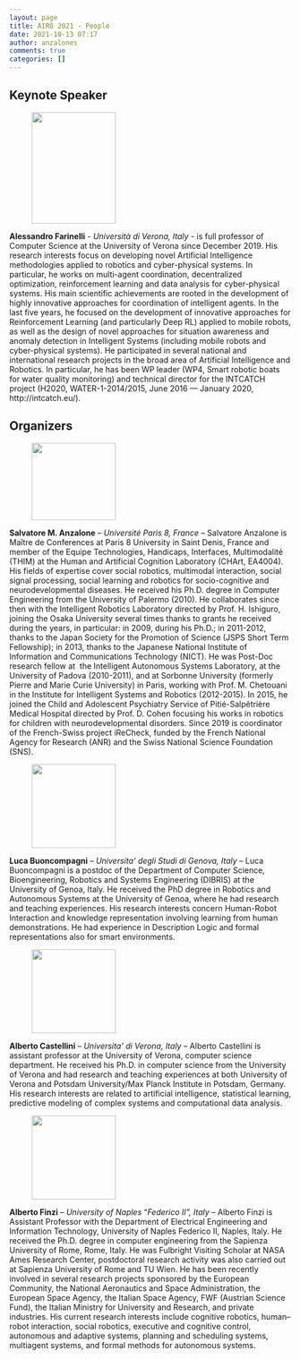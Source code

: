 ```yaml
---
layout: page
title: AIRO 2021 - People
date: 2021-10-13 07:17
author: anzalones
comments: true
categories: []
---
```

<!-- wp:heading -->
<h2>Keynote Speaker</h2>
<!-- /wp:heading -->

<!-- wp:image {"id":270,"align":"left","width":150,"height":199} -->
<div class="wp-block-image"><figure class="alignleft is-resized"><img src="https://airoaixia.wordpress.com/wp-content/uploads/2023/08/84a73-portrait_farinelli_alessandro.png" alt="" class="wp-image-270" width="150" height="199" /></figure></div>
<!-- /wp:image -->

<!-- wp:paragraph -->
<p><strong>Alessandro Farinelli</strong> - <em>Università di Verona, Italy</em> -  is full professor of Computer Science at the University of Verona since December 2019. His research interests focus on developing novel Artificial Intelligence methodologies applied to robotics and cyber-physical systems. In particular, he works on multi-agent coordination, decentralized optimization, reinforcement learning and data analysis for cyber-physical systems. His main scientific achievements are rooted in the development of highly innovative approaches for coordination of intelligent agents. In the last five years, he focused on the development of innovative approaches for Reinforcement Learning (and particularly Deep RL) applied to mobile robots, as well as the design of novel approaches for situation awareness and anomaly detection in Intelligent Systems (including mobile robots and cyber-physical systems). He participated in several national and international research projects in the broad area of Artificial Intelligence and Robotics. In particular, he has been WP leader (WP4, Smart robotic boats for water quality monitoring) and technical director for the INTCATCH project (H2020, WATER-1-2014/2015, June 2016 — January 2020, http://intcatch.eu/).</p>
<!-- /wp:paragraph -->

<!-- wp:heading -->
<h2>Organizers</h2>
<!-- /wp:heading -->

<!-- wp:image {"id":96,"align":"left","width":150,"height":138} -->
<div class="wp-block-image"><figure class="alignleft is-resized"><img src="https://airoaixia.wordpress.com/wp-content/uploads/2023/08/3392e-portrait_salvatore_anzalone.jpg" alt="" class="wp-image-96" width="150" height="138" /></figure></div>
<!-- /wp:image -->

<!-- wp:paragraph -->
<p><strong>Salvatore M. Anzalone</strong> – <em>Université Paris 8, France</em> –  Salvatore Anzalone is Maître de Conferences at Paris 8 University in Saint Denis, France and member of the Equipe Technologies, Handicaps, Interfaces, Multimodalité (THIM) at the Human and Artificial Cognition Laboratory (CHArt, EA4004). His fields of expertise cover social robotics, multimodal interaction, social signal processing, social learning and robotics for socio-cognitive and neurodevelopmental diseases. He received his Ph.D. degree in Computer Engineering from the University of Palermo (2010). He collaborates since then with the Intelligent Robotics Laboratory directed by Prof. H. Ishiguro, joining the Osaka University several times thanks to grants he received during the years, in particular: in 2009, during his Ph.D.; in 2011-2012, thanks to the Japan Society for the Promotion of Science (JSPS Short Term Fellowship); in 2013, thanks to the Japanese National Institute of Information and Communications Technology (NICT). He was Post-Doc research fellow at&nbsp; the Intelligent Autonomous Systems Laboratory, at the University of Padova (2010-2011), and at Sorbonne University (formerly Pierre and Marie Curie University) in Paris, working with Prof. M. Chetouani in the Institute for Intelligent Systems and Robotics (2012-2015). In 2015, he joined the Child and Adolescent Psychiatry Service of Pitié-Salpêtrière Medical Hospital directed by Prof. D. Cohen focusing his works in robotics for children with neurodevelopmental disorders. Since 2019 is coordinator of the French-Swiss project iReCheck, funded by the French National Agency for Research (ANR) and the Swiss National Science Foundation (SNS).  </p>
<!-- /wp:paragraph -->

<!-- wp:image {"id":95,"align":"left","width":150,"height":150} -->
<div class="wp-block-image"><figure class="alignleft is-resized"><img src="https://airoaixia.wordpress.com/wp-content/uploads/2023/08/925df-portrait_luca_buoncompagni.jpg" alt="" class="wp-image-95" width="150" height="150" /></figure></div>
<!-- /wp:image -->

<!-- wp:paragraph -->
<p><strong>Luca Buoncompagni</strong>&nbsp;– <em>Universita' degli Studi di Genova, Italy</em> – Luca Buoncompagni is a postdoc of the Department of Computer Science, Bioengineering, Robotics and Systems Engineering (DIBRIS) at the University of Genoa, Italy. He received the PhD degree in Robotics and Autonomous Systems at the University of Genoa, where he had research and teaching experiences. His research interests concern Human-Robot Interaction and knowledge representation involving learning from human demonstrations. He had experience in Description Logic and formal representations also for smart environments. </p>
<!-- /wp:paragraph -->

<!-- wp:image {"id":93,"align":"left","width":150,"height":150} -->
<div class="wp-block-image"><figure class="alignleft is-resized"><img src="https://airoaixia.wordpress.com/wp-content/uploads/2023/08/b2b28-portrait_alberto_castellini.jpg" alt="" class="wp-image-93" width="150" height="150" /></figure></div>
<!-- /wp:image -->

<!-- wp:paragraph -->
<p><strong>Alberto Castellini</strong>&nbsp;– <em>Universita' di  Verona, Italy</em>  –  Alberto Castellini is assistant professor at the University of Verona, computer science department. He received his Ph.D. in computer science from the University of Verona and had research and teaching experiences at both University of Verona and Potsdam University/Max Planck Institute in Potsdam, Germany. His research interests are related to artificial intelligence, statistical learning, predictive modeling of complex systems and computational data analysis.</p>
<!-- /wp:paragraph -->

<!-- wp:image {"id":94,"align":"left","width":150,"height":150} -->
<div class="wp-block-image"><figure class="alignleft is-resized"><img src="https://airoaixia.wordpress.com/wp-content/uploads/2023/08/f2de4-portrait_alberto_finzi.jpg" alt="" class="wp-image-94" width="150" height="150" /></figure></div>
<!-- /wp:image -->

<!-- wp:paragraph -->
<p> <strong>Alberto Finzi</strong> – <em>University of Naples </em>“<em>Federico II”, Italy</em> – Alberto Finzi is Assistant Professor with the Department of Electrical Engineering and Information Technology, University of Naples Federico II, Naples, Italy. He received the Ph.D. degree in computer engineering from the Sapienza University of Rome, Rome, Italy. He was Fulbright Visiting Scholar at NASA Ames Research Center, postdoctoral research activity was also carried out at Sapienza University of Rome and TU Wien. He has been recently involved in several research projects sponsored by the European Community, the National Aeronautics and Space Administration, the European Space Agency, the Italian Space Agency, FWF (Austrian Science Fund), the Italian Ministry for University and Research, and private industries. His current research interests include cognitive robotics, human–robot interaction, social robotics, executive and cognitive control, autonomous and adaptive systems, planning and scheduling systems, multiagent systems, and formal methods for autonomous systems. <br></p>
<!-- /wp:paragraph -->
